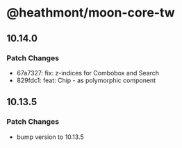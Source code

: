# @heathmont/moon-core-tw

## 10.14.0

### Patch Changes

- 67a7327: fix: z-indices for Combobox and Search
- 829fdc1: feat: Chip - as polymorphic component

## 10.13.5

### Patch Changes

- bump version to 10.13.5
